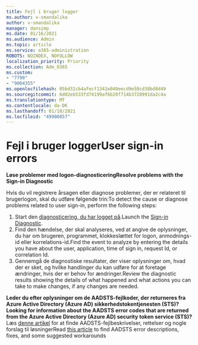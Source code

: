 ```yaml
---
title: Fejl i bruger logger
ms.author: v-smandalika
author: v-smandalika
manager: dansimp
ms.date: 01/16/2021
ms.audience: Admin
ms.topic: article
ms.service: o365-administration
ROBOTS: NOINDEX, NOFOLLOW
localization_priority: Priority
ms.collection: Adm_O365
ms.custom:
- "7790"
- "9004355"
ms.openlocfilehash: 05bd31cb4afecf1342e040eecd9e58cd38bd8d49
ms.sourcegitcommit: 6d02eb533fd74199af6b20f714b3720991da2c4a
ms.translationtype: MT
ms.contentlocale: da-DK
ms.lasthandoff: 01/18/2021
ms.locfileid: "49900857"
---
```

# <a name="user-sign-in-errors"></a><span data-ttu-id="4422d-102">Fejl i bruger logger</span><span class="sxs-lookup"><span data-stu-id="4422d-102">User sign-in errors</span></span>

<span data-ttu-id="4422d-103">**Løse problemer med logon-diagnosticering**</span><span class="sxs-lookup"><span data-stu-id="4422d-103">**Resolve problems with the Sign-in Diagnostic**</span></span>

<span data-ttu-id="4422d-104">Hvis du vil registrere årsagen eller diagnose problemer, der er relateret til brugerlogon, skal du udføre følgende trin:</span><span class="sxs-lookup"><span data-stu-id="4422d-104">To detect the cause or diagnose problems related to user sign-in, perform the following steps:</span></span>

1. <span data-ttu-id="4422d-105">Start den [diagnosticering, du har logget på](https://ms.portal.azure.com/#blade/Microsoft_AAD_IAM/ActiveDirectoryMenuBlade/diagnose/symptomId/ms_aad_dxp_signin_caDiagnoseAndSolveSummarySymptom).</span><span class="sxs-lookup"><span data-stu-id="4422d-105">Launch the [Sign-in Diagnostic](https://ms.portal.azure.com/#blade/Microsoft_AAD_IAM/ActiveDirectoryMenuBlade/diagnose/symptomId/ms_aad_dxp_signin_caDiagnoseAndSolveSummarySymptom).</span></span>
2. <span data-ttu-id="4422d-106">Find den hændelse, der skal analyseres, ved at angive de oplysninger, du har om brugeren, programmet, klokkeslættet for logon, anmodnings-id eller korrelations-id.</span><span class="sxs-lookup"><span data-stu-id="4422d-106">Find the event to analyze by entering the details you have about the user, application, time of sign in, request Id, or correlation Id.</span></span>
3. <span data-ttu-id="4422d-107">Gennemgå de diagnostiske resultater, der viser oplysninger om, hvad der er sket, og hvilke handlinger du kan udføre for at foretage ændringer, hvis der er behov for ændringer.</span><span class="sxs-lookup"><span data-stu-id="4422d-107">Review the diagnostic results showing the details of what happened and what actions you can take to make changes, if any changes are needed.</span></span>

<span data-ttu-id="4422d-108">**Leder du efter oplysninger om de AADSTS-fejlkoder, der returneres fra Azure Active Directory (Azure AD) sikkerhedstokentjenesten (STS)?**</span><span class="sxs-lookup"><span data-stu-id="4422d-108">**Looking for information about the AADSTS error codes that are returned from the Azure Active Directory (Azure AD) security token service (STS)?**</span></span> <span data-ttu-id="4422d-109">Læs [denne artikel](https://docs.microsoft.com/azure/active-directory/develop/reference-aadsts-error-codes) for at finde AADSTS-fejlbeskrivelser, rettelser og nogle forslag til løsninger</span><span class="sxs-lookup"><span data-stu-id="4422d-109">Read [this article](https://docs.microsoft.com/azure/active-directory/develop/reference-aadsts-error-codes) to find AADSTS error descriptions, fixes, and some suggested workarounds</span></span>